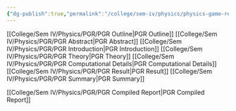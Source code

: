 ```yaml
---
{"dg-publish":true,"permalink":"/college/sem-iv/physics/physics-game-report/","tags":["favorite"]}
---
```


[[College/Sem IV/Physics/PGR/PGR Outline\|PGR Outline]]
[[College/Sem IV/Physics/PGR/PGR Abstract\|PGR Abstract]]
[[College/Sem IV/Physics/PGR/PGR Introduction\|PGR Introduction]]
[[College/Sem IV/Physics/PGR/PGR Theory\|PGR Theory]]
[[College/Sem IV/Physics/PGR/PGR Computational Details\|PGR Computational Details]]
[[College/Sem IV/Physics/PGR/PGR Result\|PGR Result]]
[[College/Sem IV/Physics/PGR/PGR Summary\|PGR Summary]]

[[College/Sem IV/Physics/PGR/PGR Compiled Report\|PGR Compiled Report]]

